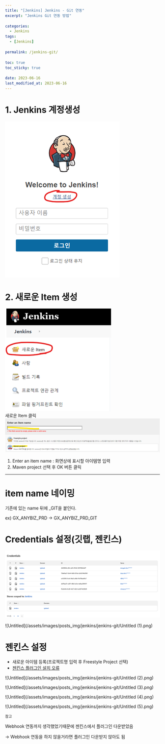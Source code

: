 ```yaml
---
title: "[Jenkins] Jenkins - Git 연동"
excerpt: "Jenkins Git 연동 방법"

categories:
  - Jenkins
tags:
  - [Jenkins]

permalink: /jenkins-git/

toc: true
toc_sticky: true

date: 2023-06-16
last_modified_at: 2023-06-16
---
```


# 1. Jenkins 계정생성
![계정생성](/assets/images/posts_img/Jenkins/jenkins-git/1.png)

# 2. 새로운 Item 생성
![계정생성](/assets/images/posts_img/Jenkins/jenkins-git/2.1.png)   
새로운 Item 클릭         
![계정생성](/assets/images/posts_img/Jenkins/jenkins-git/2.2.png)
1. Enter an item name : 화면상에 표시할 아이템명 입력   
2. Maven project 선택 후 OK 버튼 클릭

- - -

# item name 네이밍

기존에 있는 name 뒤에 _GIT을 붙인다.

ex) GX_ANYBIZ_PRD → GX_ANYBIZ_PRD_GIT

# Credentials 설정(깃랩, 젠킨스)

![Untitled](/assets/images/posts_img/jenkins/jenkins-git/Untitled.png)

![Untitled](/assets/images/posts_img/jenkins/jenkins-git/Untitled (1).png)

# 젠킨스 설정

- 새로운 아이템 등록(프로젝트명 입력 후 Freestyle Project 선택)
- [젠킨스 플러그인 설치 오류](https://www.notion.so/8227b0060ee041dcb0844c802c2d7d9a?pvs=21)

![Untitled](/assets/images/posts_img/jenkins/jenkins-git/Untitled (2).png)

![Untitled](/assets/images/posts_img/jenkins/jenkins-git/Untitled (3).png)

![Untitled](/assets/images/posts_img/jenkins/jenkins-git/Untitled (4).png)

![Untitled](/assets/images/posts_img/jenkins/jenkins-git/Untitled (5).png)


`참고`

Webhook 연동까지 생각했었기때문에 젠킨스에서 플러그인 다운받았음

→ Webhook  연동을 하지 않을거라면 플러그인 다운받지 않아도 됨